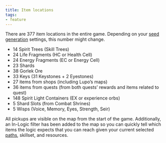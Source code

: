```yaml
---
title: Item locations
tags:
- feature
---
```


There are 377 item locations in the entire game. Depending on your [seed generation](/seedgen) settings, this number might change.
* 14 Spirit Trees (Skill Trees)
* 24 Life Fragments (HC or Health Cell)
* 24 Energy Fragments (EC or Energy Cell)
* 23 Shards
* 38 Gorlek Ore
* 33 Keys (31 Keystones + 2 Eyestones)
* 27 items from shops (including Lupo’s maps)
* 36 items from quests (from both quests’ rewards and items related to quest)
* 148 Spirit Light Containers (EX or experience orbs)
* 5 Shard Slots (from Combat Shrines)
* 5 Wisps (Voice, Memory, Eyes, Strength, Seir)

All pickups are visible on the map from the start of the game. Additionally, an In-Logic filter has been added to the map so you can quickly tell which items the logic expects that you can reach given your current selected [paths](/seedgen/paths), skillset, and resources.

